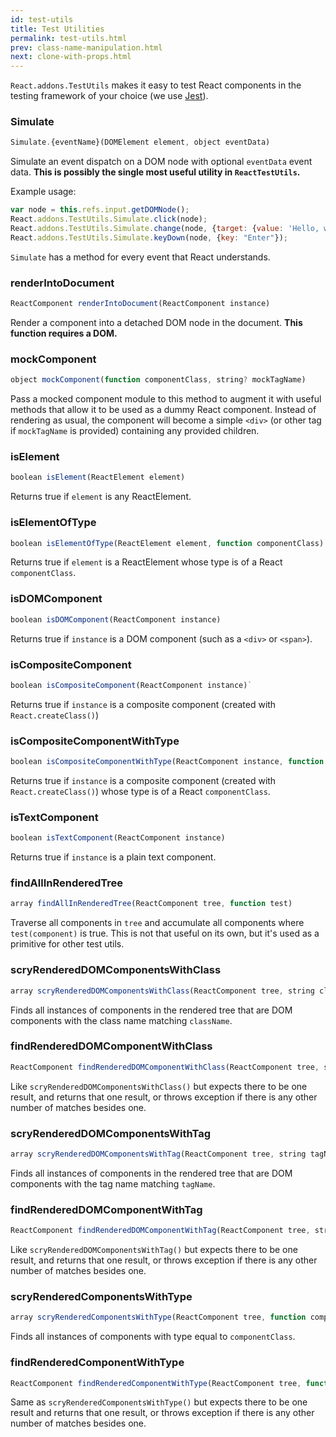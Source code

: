 ```yaml
---
id: test-utils
title: Test Utilities
permalink: test-utils.html
prev: class-name-manipulation.html
next: clone-with-props.html
---
```


`React.addons.TestUtils` makes it easy to test React components in the testing framework of your choice (we use [Jest](http://facebook.github.io/jest/)).

### Simulate

```javascript
Simulate.{eventName}(DOMElement element, object eventData)
```

Simulate an event dispatch on a DOM node with optional `eventData` event data. **This is possibly the single most useful utility in `ReactTestUtils`.**

Example usage:

```javascript
var node = this.refs.input.getDOMNode();
React.addons.TestUtils.Simulate.click(node);
React.addons.TestUtils.Simulate.change(node, {target: {value: 'Hello, world'}});
React.addons.TestUtils.Simulate.keyDown(node, {key: "Enter"});
```

`Simulate` has a method for every event that React understands.

### renderIntoDocument

```javascript
ReactComponent renderIntoDocument(ReactComponent instance)
```

Render a component into a detached DOM node in the document. **This function requires a DOM.**

### mockComponent

```javascript
object mockComponent(function componentClass, string? mockTagName)
```

Pass a mocked component module to this method to augment it with useful methods that allow it to be used as a dummy React component. Instead of rendering as usual, the component will become a simple `<div>` (or other tag if `mockTagName` is provided) containing any provided children.

### isElement

```javascript
boolean isElement(ReactElement element)
```

Returns true if `element` is any ReactElement.

### isElementOfType

```javascript
boolean isElementOfType(ReactElement element, function componentClass)
```

Returns true if `element` is a ReactElement whose type is of a React `componentClass`.

### isDOMComponent

```javascript
boolean isDOMComponent(ReactComponent instance)
```

Returns true if `instance` is a DOM component (such as a `<div>` or `<span>`).

### isCompositeComponent

```javascript
boolean isCompositeComponent(ReactComponent instance)`
```

Returns true if `instance` is a composite component (created with `React.createClass()`)

### isCompositeComponentWithType

```javascript
boolean isCompositeComponentWithType(ReactComponent instance, function componentClass)
```

Returns true if `instance` is a composite component (created with `React.createClass()`) whose type is of a React `componentClass`.

### isTextComponent

```javascript
boolean isTextComponent(ReactComponent instance)
```

Returns true if `instance` is a plain text component.

### findAllInRenderedTree

```javascript
array findAllInRenderedTree(ReactComponent tree, function test)
```

Traverse all components in `tree` and accumulate all components where `test(component)` is true. This is not that useful on its own, but it's used as a primitive for other test utils.

### scryRenderedDOMComponentsWithClass

```javascript
array scryRenderedDOMComponentsWithClass(ReactComponent tree, string className)
```

Finds all instances of components in the rendered tree that are DOM components with the class name matching `className`.

### findRenderedDOMComponentWithClass

```javascript
ReactComponent findRenderedDOMComponentWithClass(ReactComponent tree, string className)
```

Like `scryRenderedDOMComponentsWithClass()` but expects there to be one result, and returns that one result, or throws exception if there is any other number of matches besides one.

### scryRenderedDOMComponentsWithTag

```javascript
array scryRenderedDOMComponentsWithTag(ReactComponent tree, string tagName)
```

Finds all instances of components in the rendered tree that are DOM components with the tag name matching `tagName`.

### findRenderedDOMComponentWithTag

```javascript
ReactComponent findRenderedDOMComponentWithTag(ReactComponent tree, string tagName)
```

Like `scryRenderedDOMComponentsWithTag()` but expects there to be one result, and returns that one result, or throws exception if there is any other number of matches besides one.

### scryRenderedComponentsWithType

```javascript
array scryRenderedComponentsWithType(ReactComponent tree, function componentClass)
```

Finds all instances of components with type equal to `componentClass`.

### findRenderedComponentWithType

```javascript
ReactComponent findRenderedComponentWithType(ReactComponent tree, function componentClass)
```

Same as `scryRenderedComponentsWithType()` but expects there to be one result and returns that one result, or throws exception if there is any other number of matches besides one.

